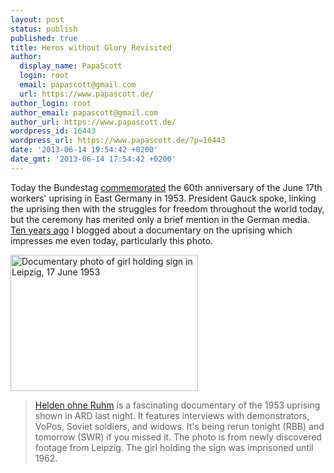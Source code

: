 ```yaml
---
layout: post
status: publish
published: true
title: Heros without Glory Revisited
author:
  display_name: PapaScott
  login: root
  email: papascott@gmail.com
  url: https://www.papascott.de/
author_login: root
author_email: papascott@gmail.com
author_url: https://www.papascott.de/
wordpress_id: 16443
wordpress_url: https://www.papascott.de/?p=16443
date: '2013-06-14 19:54:42 +0200'
date_gmt: '2013-06-14 17:54:42 +0200'
---
```

<p>Today the Bundestag <a href="http://www.bundestag.de/dokumente/textarchiv/2013/45287063_kw24_gedenkveranstaltung_17_juni/index.html" title="bundestag.de: Gedenkveranstaltung zum 17. Juni 1953">commemorated</a> the 60th anniversary of the June 17th workers' uprising in East Germany in 1953. President Gauck spoke, linking the uprising then with the struggles for freedom throughout the world today, but the ceremony has merited only a brief mention in the German media. <a href="/archives/2003/06/18/heros-without-glory/" title="Heros without Glory">Ten years ago</a> I blogged about a documentary on the uprising which impresses me even today, particularly this photo.</p>
<p><img title="Nieder mit der Regierung - Down with the Government" alt="Documentary photo of girl holding sign in Leipzig, 17 June 1953" src="https://res.cloudinary.com/papascott/image/upload/wordpress/wp-content/uploads/2003/06/heldenohneruhm.jpg" width="300" height="218" border="0" /></p>
<blockquote><p><a href="http://heldenohneruhm.de/">Helden ohne Ruhm</a> is a fascinating documentary of the 1953 uprising shown in ARD last night. It features interviews with demonstrators, VoPos, Soviet soldiers, and widows. It's being rerun tonight (RBB) and tomorrow (SWR) if you missed it. The photo is from newly discovered footage from Leipzig. The girl holding the sign was imprisoned until 1962.</p></blockquote>
